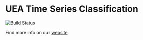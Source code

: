 # UEA Time Series Classification

[![Build Status](https://travis-ci.com/goastler/uea-tsc.svg?branch=master)](https://travis-ci.com/goastler/uea-tsc)

Find more info on our [website](https://www.timeseriesclassification.com).
